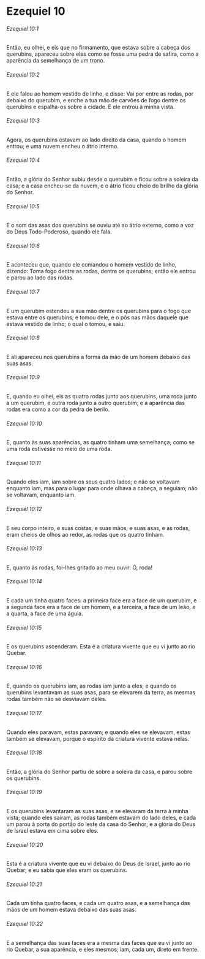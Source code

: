 # Ezequiel 10

###### Ezequiel 10:1

Então, eu olhei, e eis que no firmamento, que estava sobre a cabeça dos querubins, apareceu sobre eles como se fosse uma pedra de safira, como a aparência da semelhança de um trono.

###### Ezequiel 10:2

E ele falou ao homem vestido de linho, e disse: Vai por entre as rodas, por debaixo do querubim, e enche a tua mão de carvões de fogo dentre os querubins e espalha-os sobre a cidade. E ele entrou à minha vista.

###### Ezequiel 10:3

Agora, os querubins estavam ao lado direito da casa, quando o homem entrou; e uma nuvem encheu o átrio interno.

###### Ezequiel 10:4

Então, a glória do Senhor subiu desde o querubim e ficou sobre a soleira da casa; e a casa encheu-se da nuvem, e o átrio ficou cheio do brilho da glória do Senhor.

###### Ezequiel 10:5

E o som das asas dos querubins se ouviu até ao átrio externo, como a voz do Deus Todo-Poderoso, quando ele fala.

###### Ezequiel 10:6

E aconteceu que, quando ele comandou o homem vestido de linho, dizendo: Toma fogo dentre as rodas, dentre os querubins; então ele entrou e parou ao lado das rodas.

###### Ezequiel 10:7

E um querubim estendeu a sua mão dentre os querubins para o fogo que estava entre os querubins; e tomou dele, e o pôs nas mãos daquele que estava vestido de linho; o qual o tomou, e saiu.

###### Ezequiel 10:8

E ali apareceu nos querubins a forma da mão de um homem debaixo das suas asas.

###### Ezequiel 10:9

E, quando eu olhei, eis as quatro rodas junto aos querubins, uma roda junto a um querubim, e outra roda junto a outro querubim; e a aparência das rodas era como a cor da pedra de berilo.

###### Ezequiel 10:10

E, quanto às suas aparências, as quatro tinham uma semelhança; como se uma roda estivesse no meio de uma roda.

###### Ezequiel 10:11

Quando eles iam, iam sobre os seus quatro lados; e não se voltavam enquanto iam, mas para o lugar para onde olhava a cabeça, a seguiam; não se voltavam, enquanto iam.

###### Ezequiel 10:12

E seu corpo inteiro, e suas costas, e suas mãos, e suas asas, e as rodas, eram cheios de olhos ao redor, as rodas que os quatro tinham.

###### Ezequiel 10:13

E, quanto às rodas, foi-lhes gritado ao meu ouvir: Ó, roda!

###### Ezequiel 10:14

E cada um tinha quatro faces: a primeira face era a face de um querubim, e a segunda face era a face de um homem, e a terceira, a face de um leão, e a quarta, a face de uma águia.

###### Ezequiel 10:15

E os querubins ascenderam. Esta é a criatura vivente que eu vi junto ao rio Quebar.

###### Ezequiel 10:16

E, quando os querubins iam, as rodas iam junto a eles; e quando os querubins levantavam as suas asas, para se elevarem da terra, as mesmas rodas também não se desviavam deles.

###### Ezequiel 10:17

Quando eles paravam, estas paravam; e quando eles se elevavam, estas também se elevavam, porque o espírito da criatura vivente estava nelas.

###### Ezequiel 10:18

Então, a glória do Senhor partiu de sobre a soleira da casa, e parou sobre os querubins.

###### Ezequiel 10:19

E os querubins levantaram as suas asas, e se elevaram da terra à minha vista; quando eles saíram, as rodas também estavam do lado deles, e cada um parou à porta do portão do leste da casa do Senhor; e a glória do Deus de Israel estava em cima sobre eles.

###### Ezequiel 10:20

Esta é a criatura vivente que eu vi debaixo do Deus de Israel, junto ao rio Quebar; e eu sabia que eles eram os querubins.

###### Ezequiel 10:21

Cada um tinha quatro faces, e cada um quatro asas, e a semelhança das mãos de um homem estava debaixo das suas asas.

###### Ezequiel 10:22

E a semelhança das suas faces era a mesma das faces que eu vi junto ao rio Quebar, a sua aparência, e eles mesmos; iam, cada um, direto em frente.

